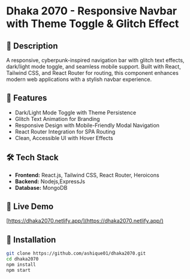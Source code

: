 # Dhaka 2070 - Responsive Navbar with Theme Toggle & Glitch Effect  

## 📖 Description  
A responsive, cyberpunk-inspired navigation bar with glitch text effects, dark/light mode toggle, and seamless mobile support. Built with React, Tailwind CSS, and React Router for routing, this component enhances modern web applications with a stylish navbar experience.  

## 🚀 Features  
- Dark/Light Mode Toggle with Theme Persistence  
- Glitch Text Animation for Branding  
- Responsive Design with Mobile-Friendly Modal Navigation  
- React Router Integration for SPA Routing  
- Clean, Accessible UI with Hover Effects  

## 🛠️ Tech Stack  
- **Frontend:** React.js, Tailwind CSS, React Router, Heroicons  
- **Backend:** Nodejs,ExpressJs  
- **Database:** MongoDB  

## 🔗 Live Demo  
[https://dhaka2070.netlify.app/](https://dhaka2070.netlify.app/)  


## 📂 Installation  

```bash
git clone https://github.com/ashique01/dhaka2070.git
cd dhaka2070  
npm install  
npm start  
```
